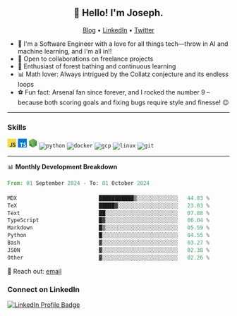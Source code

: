 <h2 align="center">👋 Hello! I'm Joseph.</h2>
<p align="center">
  <a href="https://ngugi-dev-blog-page.vercel.app/blog/">Blog</a> •
  <a href="https://www.linkedin.com/in/dev-joseph">LinkedIn</a> •
  <a href="#">Twitter</a> 
</p>


- 🔭 I'm a Software Engineer with a love for all things tech—throw in AI and machine learning, and I'm all in!!
- 💬 Open to collaborations on freelance projects
- 🌳 Enthusiast of forest bathing and continuous learning
- 📊 Math lover: Always intrigued by the Collatz conjecture and its endless loops
- ⚽ Fun fact: Arsenal fan since forever, and I rocked the number 9 – because both scoring goals and fixing bugs require style and finesse! 😉

-------


### Skills
<code><img height="20" alt="javascript" src="https://raw.githubusercontent.com/github/explore/80688e429a7d4ef2fca1e82350fe8e3517d3494d/topics/javascript/javascript.png"></code>
<code><img height="20" alt="typescript" src="https://raw.githubusercontent.com/github/explore/80688e429a7d4ef2fca1e82350fe8e3517d3494d/topics/typescript/typescript.png"></code>
<code><img height="20" alt="nodejs" src="https://raw.githubusercontent.com/github/explore/80688e429a7d4ef2fca1e82350fe8e3517d3494d/topics/nodejs/nodejs.png"></code>
<code><img height="20" alt="python" src="https://cdn.cdnlogo.com/logos/p/3/python.svg"></code>
<code><img height="20" alt="docker" src="https://cdn.worldvectorlogo.com/logos/docker.svg"></code>
<code><img height="20" alt="gcp" src="https://cdn.cdnlogo.com/logos/g/75/google-cloud.svg"></code>
<code><img height="20" alt="linux" src="https://cdn.cdnlogo.com/logos/l/21/linux-tux.svg"></code>
<code><img height="20" alt="git" src="https://cdn.worldvectorlogo.com/logos/git-icon.svg"></code>

-------

📊 **Monthly Development Breakdown**

<!--START_SECTION:waka-->

```rust
From: 01 September 2024 - To: 01 October 2024

MDX                          ███████████▒░░░░░░░░░░░░░   44.83 %
TeX                          █████▓░░░░░░░░░░░░░░░░░░░   23.03 %
Text                         ██░░░░░░░░░░░░░░░░░░░░░░░   07.88 %
TypeScript                   █▓░░░░░░░░░░░░░░░░░░░░░░░   06.04 %
Markdown                     █▒░░░░░░░░░░░░░░░░░░░░░░░   05.59 %
Python                       █░░░░░░░░░░░░░░░░░░░░░░░░   04.55 %
Bash                         ▓░░░░░░░░░░░░░░░░░░░░░░░░   03.27 %
JSON                         ▓░░░░░░░░░░░░░░░░░░░░░░░░   02.38 %
Other                        ▓░░░░░░░░░░░░░░░░░░░░░░░░   02.26 %
```

<!--END_SECTION:waka-->

📧 Reach out: [email](mailto:josephngugi.dev@gmail.com)

### Connect on LinkedIn
[![LinkedIn Profile Badge](https://img.shields.io/badge/LinkedIn-2D9CDB?style=for-the-badge&logo=linkedin&logoColor=white)](https://www.linkedin.com/in/dev-joseph)

